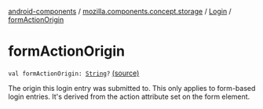 [android-components](../../index.md) / [mozilla.components.concept.storage](../index.md) / [Login](index.md) / [formActionOrigin](./form-action-origin.md)

# formActionOrigin

`val formActionOrigin: `[`String`](https://kotlinlang.org/api/latest/jvm/stdlib/kotlin/-string/index.html)`?` [(source)](https://github.com/mozilla-mobile/android-components/blob/master/components/concept/storage/src/main/java/mozilla/components/concept/storage/LoginsStorage.kt#L31)

The origin this login entry was submitted to.
This only applies to form-based login entries.
It's derived from the action attribute set on the form element.

